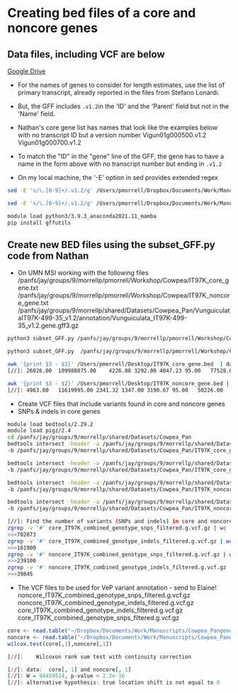 # Creating bed files of a core and noncore genes

## Data files, including VCF are below
[Google Drive](https://drive.google.com/drive/folders/1iQaLW4SLmN2lP7q4k3uovHK3SvsxGbVi)

* For the names of genes to consider for length estimates, use the list of primary transcript, already reported in the files from Stefano Lonardi.
* But, the GFF includes `.v1.2`in the 'ID' and the 'Parent' field but not in the 'Name' field.
* Nathan's core gene list has names that look like the examples below with no transcript ID but a version number
Vigun01g000500.v1.2
Vigun01g000700.v1.2
* To match the "ID" in the "gene" line of the GFF, the gene has to have a name in the form above with no transcript number but ending in `.v1.2`

* On my local machine, the '-E' option in sed provides extended regex
```bash
sed -E 's/\.[0-9]+/.v1.2/g' /Users/pmorrell/Dropbox/Documents/Work/Manuscripts/Cowpea_Pangenome/dovetail/Manuscript/The\ Plant\ Genome/Core\ and\ Noncore/core_noncore_each_accession/IT97K_core.txt >~/Desktop/IT97K_core_gene.txt

sed -E 's/\.[0-9]+/.v1.2/g' /Users/pmorrell/Dropbox/Documents/Work/Manuscripts/Cowpea_Pangenome/dovetail/Manuscript/The\ Plant\ Genome/Core\ and\ Noncore/core_noncore_each_accession/IT97K_noncore.txt >~/Desktop/IT97K_noncore_gene.txt
```

```bash
module load python3/3.9.3_anaconda2021.11_mamba
pip install gffutils
```

## Create new BED files using the subset_GFF.py code from Nathan
* On UMN MSI working with the following files
/panfs/jay/groups/9/morrellp/pmorrell/Workshop/Cowpea/IT97K_core_gene.txt
/panfs/jay/groups/9/morrellp/pmorrell/Workshop/Cowpea/IT97K_noncore_gene.txt
/panfs/jay/groups/9/morrellp/shared/Datasets/Cowpea_Pan/VunguiculataIT97K-499-35_v1.2/annotation/Vunguiculata_IT97K-499-35_v1.2.gene.gff3.gz

```bash
python3 subset_GFF.py /panfs/jay/groups/9/morrellp/pmorrell/Workshop/Cowpea/IT97K_core_gene.txt /panfs/jay/groups/9/morrellp/shared/Datasets/Cowpea_Pan/VunguiculataIT97K-499-35_v1.2/annotation/Vunguiculata_IT97K-499-35_v1.2.gene.gff3.gz /panfs/jay/groups/9/morrellp/pmorrell/Workshop/IT97K_core_gene.bed

python3 subset_GFF.py  /panfs/jay/groups/9/morrellp/pmorrell/Workshop/Cowpea/IT97K_noncore_gene.txt /panfs/jay/groups/9/morrellp/shared/Datasets/Cowpea_Pan/VunguiculataIT97K-499-35_v1.2/annotation/Vunguiculata_IT97K-499-35_v1.2.gene.gff3.gz /panfs/jay/groups/9/morrellp/pmorrell/Workshop/IT97K_noncore_gene.bed

awk '{print $3 - $2}' /Users/pmorrell/Desktop/IT97K_core_gene.bed  | datamash -R 2 count 1 sum 1 mean 1 median 1 sstdev 1 min 1 max 1
[//]: 26026.00	109988075.00	4226.08	3292.00	4047.23	95.00	77528.00

awk '{print $3 - $2}' /Users/pmorrell/Desktop/IT97K_noncore_gene.bed | datamash -R 2 count 1 sum 1 mean 1 median 1 sstdev 1 min 1 max 1
[//]: 4963.00	11619995.00	2341.32	1347.00	3190.67	95.00	50226.00
```

* Create VCF files that include variants found in core and noncore genes
* SNPs & indels in core genes
```bash
module load bedtools/2.29.2
module load pigz/2.4
cd /panfs/jay/groups/9/morrellp/shared/Datasets/Cowpea_Pan
bedtools intersect -header -a /panfs/jay/groups/9/morrellp/shared/Datasets/Cowpea_Pan/VunguiculataIT97K-499-35_v1.2/SNPs/IT97K_combined_genotype_snps_filtered.g.vcf.gz \
-b /panfs/jay/groups/9/morrellp/shared/Datasets/Cowpea_Pan/IT97K_core_gene.bed.gz | pigz >core_IT97K_combined_genotype_snps_filtered.g.vcf.gz

bedtools intersect -header -a /panfs/jay/groups/9/morrellp/shared/Datasets/Cowpea_Pan/VunguiculataIT97K-499-35_v1.2/SNPs/IT97K_combined_genotype_indels_filtered.g.vcf.gz \
-b /panfs/jay/groups/9/morrellp/shared/Datasets/Cowpea_Pan/IT97K_core_gene.bed.gz | pigz >core_IT97K_combined_genotype_indels_filtered.g.vcf.gz

bedtools intersect -header -a /panfs/jay/groups/9/morrellp/shared/Datasets/Cowpea_Pan/VunguiculataIT97K-499-35_v1.2/SNPs/IT97K_combined_genotype_snps_filtered.g.vcf.gz \
-b /panfs/jay/groups/9/morrellp/shared/Datasets/Cowpea_Pan/IT97K_noncore_gene.bed.gz | pigz > noncore_IT97K_combined_genotype_snps_filtered.g.vcf.gz &

bedtools intersect -header -a /panfs/jay/groups/9/morrellp/shared/Datasets/Cowpea_Pan/VunguiculataIT97K-499-35_v1.2/SNPs/IT97K_combined_genotype_indels_filtered.g.vcf.gz \
-b /panfs/jay/groups/9/morrellp/shared/Datasets/Cowpea_Pan/IT97K_noncore_gene.bed.gz | pigz > noncore_IT97K_combined_genotype_indels_filtered.g.vcf.gz

[//]: Find the number of variants (SNPs and indels) in core and noncore genes
zgrep -v '#' core_IT97K_combined_genotype_snps_filtered.g.vcf.gz | wc -l
>>>702073
zgrep -v '#' core_IT97K_combined_genotype_indels_filtered.g.vcf.gz | wc -l
>>>161900
zgrep -v '#' noncore_IT97K_combined_genotype_snps_filtered.g.vcf.gz | wc -l
>>>239100
zgrep -v '#' noncore_IT97K_combined_genotype_indels_filtered.g.vcf.gz | wc -l
>>>39845
```

* The VCF files to be used for VeP variant annotation - send to Elaine!
noncore_IT97K_combined_genotype_snps_filtered.g.vcf.gz
noncore_IT97K_combined_genotype_indels_filtered.g.vcf.gz
core_IT97K_combined_genotype_indels_filtered.g.vcf.gz
core_IT97K_combined_genotype_snps_filtered.g.vcf.gz


```R
core <- read.table("~/Dropbox/Documents/Work/Manuscripts/Cowpea_Pangenome/core_lengths.txt")
noncore <- read.table("~/Dropbox/Documents/Work/Manuscripts/Cowpea_Pangenome/noncore_lengths.txt")
wilcox.test(core[,1],noncore[,1])

[//]:	 Wilcoxon rank sum test with continuity correction

[//]: data:  core[, 1] and noncore[, 1]
[//]: W = 94459524, p-value < 2.2e-16
[//]: alternative hypothesis: true location shift is not equal to 0
```
